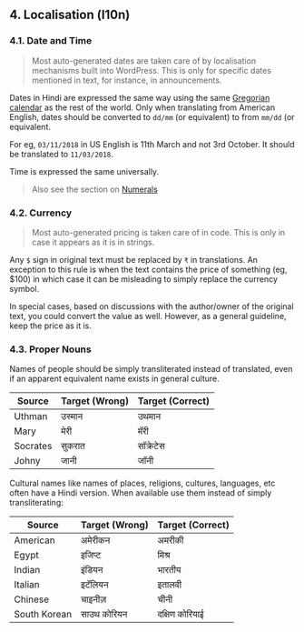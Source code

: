 ## 4. Localisation (l10n)

### 4.1. Date and Time

> Most auto-generated dates are taken care of by localisation mechanisms built into WordPress. This is only for specific dates mentioned in text, for instance, in announcements.

Dates in Hindi are expressed the same way using the same [Gregorian calendar](https://en.wikipedia.org/wiki/Gregorian_calendar) as the rest of the world. Only when translating from American English, dates should be converted to `dd/mm` (or equivalent) to from `mm/dd` (or equivalent.

For eg, `03/11/2018` in US English is 11th March and not 3rd October. It should be translated to `11/03/2018`.

Time is expressed the same universally.

>Also see the section on [Numerals](#numerals) 

### 4.2. Currency

> Most auto-generated pricing is taken care of in code. This is only in case it appears as it is in strings.

Any `$` sign in original text must be replaced by `₹` in translations. An exception to this rule is when the text contains the price of something (eg, $100) in which case it can be misleading to simply replace the currency symbol.

In special cases, based on discussions with the author/owner of the original text, you could convert the value as well. However, as a general guideline, keep the price as it is.

### 4.3. Proper Nouns

Names of people should be simply transliterated instead of translated, even if an apparent equivalent name exists in general culture.

| Source | Target (Wrong) | Target (Correct) |
| ------ | -------------- | ---------------- |
| Uthman | उस्मान | उथमान | 
| Mary | मेरी | मॅरी |
| Socrates | सुकरात | सॉक्रेटेस |
| Johny | जानी | जॉनी |

Cultural names like names of places, religions, cultures, languages, etc often have a Hindi version. When available use them instead of simply transliterating: 

| Source | Target (Wrong) | Target (Correct) |
| ------ | -------------- | ---------------- |
| American | अमेरीकन | अमरीकी |
| Egypt | इजिप्ट | मिश्र |
| Indian | इंडियन | भारतीय |
| Italian | इटॅलियन | इतालवी |
| Chinese | चाइनीज़ | चीनी |
| South Korean | साउथ कोरियन | दक्षिण कोरियाई |
